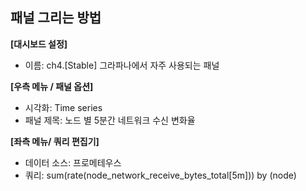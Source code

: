 ## 패널 그리는 방법

**[대시보드 설정]**
* 이름: ch4.[Stable] 그라파나에서 자주 사용되는 패널

**[우측 메뉴 / 패널 옵션]**
* 시각화: Time series
* 패널 제목: 노드 별 5분간 네트워크 수신 변화율

**[좌측 메뉴/ 쿼리 편집기]** 
* 데이터 소스: 프로메테우스
* 쿼리: sum(rate(node_network_receive_bytes_total[5m])) by (node)
